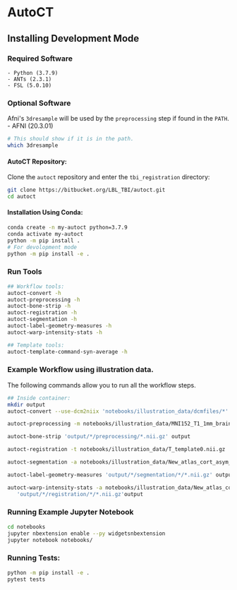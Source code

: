 # AutoCT

## Installing Development Mode

### Required Software
    - Python (3.7.9)
    - ANTs (2.3.1)
    - FSL (5.0.10)

### Optional Software
Afni's `3dresample` will be used by the `preprocessing` step if found in the `PATH`.
    - AFNI (20.3.01)

```sh
# This should show if it is in the path.
which 3dresample
```

#### AutoCT Repository:

Clone the `autoct` repository and enter the `tbi_registration` directory:

```sh
git clone https://bitbucket.org/LBL_TBI/autoct.git
cd autoct
```

#### Installation Using Conda:

```sh
conda create -n my-autoct python=3.7.9
conda activate my-autoct
python -m pip install .
# For devolopment mode 
python -m pip install -e .
```

### Run Tools
```sh
## Workflow tools:
autoct-convert -h
autoct-preprocessing -h
autoct-bone-strip -h
autoct-registration -h
autoct-segmentation -h
autoct-label-geometry-measures -h 
autoct-warp-intensity-stats -h

## Template tools:
autoct-template-command-syn-average -h 
```

### Example Workflow using illustration data.

The following commands allow you to run all the workflow steps. 

```sh
## Inside container:
mkdir output
autoct-convert --use-dcm2niix 'notebooks/illustration_data/dcmfiles/*' output

autoct-preprocessing -m notebooks/illustration_data/MNI152_T1_1mm_brain.nii.gz 'output/*/convert/*.nii.gz' output

autoct-bone-strip 'output/*/preprocessing/*.nii.gz' output

autoct-registration -t notebooks/illustration_data/T_template0.nii.gz 'output/*/bone_strip/*.nii.gz' output

autoct-segmentation -a notebooks/illustration_data/New_atlas_cort_asym_sub.nii.gz 'output/*/registration/*/*.nii.gz' output

autoct-label-geometry-measures 'output/*/segmentation/*/*.nii.gz' output

autoct-warp-intensity-stats -a notebooks/illustration_data/New_atlas_cort_asym_sub.nii.gz \
   'output/*/registration/*/*.nii.gz'output
```

### Running Example Jupyter Notebook

```sh
cd notebooks
jupyter nbextension enable --py widgetsnbextension
jupyter notebook notebooks/
```
### Running Tests:
```sh
python -m pip install -e .
pytest tests
```
